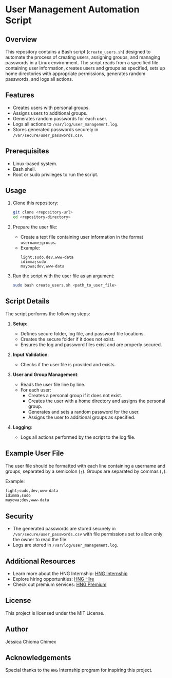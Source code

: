# User Management Automation Script

## Overview

This repository contains a Bash script (`create_users.sh`) designed to automate the process of creating users, assigning groups, and managing passwords in a Linux environment. The script reads from a specified file containing user information, creates users and groups as specified, sets up home directories with appropriate permissions, generates random passwords, and logs all actions.

## Features

- Creates users with personal groups.
- Assigns users to additional groups.
- Generates random passwords for each user.
- Logs all actions to `/var/log/user_management.log`.
- Stores generated passwords securely in `/var/secure/user_passwords.csv`.

## Prerequisites

- Linux-based system.
- Bash shell.
- Root or sudo privileges to run the script.

## Usage

1. Clone this repository:
    ```sh
    git clone <repository-url>
    cd <repository-directory>
    ```

2. Prepare the user file:
    - Create a text file containing user information in the format `username;groups`.
    - Example:
      ```
      light;sudo,dev,www-data
      idimma;sudo
      mayowa;dev,www-data
      ```

3. Run the script with the user file as an argument:
    ```sh
    sudo bash create_users.sh <path_to_user_file>
    ```

## Script Details

The script performs the following steps:

1. **Setup**:
    - Defines secure folder, log file, and password file locations.
    - Creates the secure folder if it does not exist.
    - Ensures the log and password files exist and are properly secured.

2. **Input Validation**:
    - Checks if the user file is provided and exists.

3. **User and Group Management**:
    - Reads the user file line by line.
    - For each user:
        - Creates a personal group if it does not exist.
        - Creates the user with a home directory and assigns the personal group.
        - Generates and sets a random password for the user.
        - Assigns the user to additional groups as specified.

4. **Logging**:
    - Logs all actions performed by the script to the log file.

## Example User File

The user file should be formatted with each line containing a username and groups, separated by a semicolon (`;`). Groups are separated by commas (`,`).

Example:
```txt
light;sudo,dev,www-data
idimma;sudo
mayowa;dev,www-data
```


## Security

- The generated passwords are stored securely in `/var/secure/user_passwords.csv` with file permissions set to allow only the owner to read the file.
- Logs are stored in `/var/log/user_management.log`.

## Additional Resources

- Learn more about the HNG Internship: [HNG Internship](https://hng.tech/internship)
- Explore hiring opportunities: [HNG Hire](https://hng.tech/hire)
- Check out premium services: [HNG Premium](https://hng.tech/premium)

## License

This project is licensed under the MIT License.

## Author

Jessica Chioma Chimex

## Acknowledgements

Special thanks to the `HNG` Internship program for inspiring this project.
